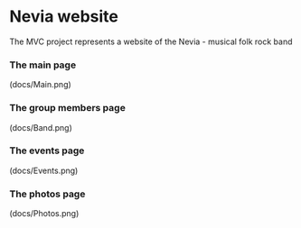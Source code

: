 # Nevia website

The MVC project represents a website of the Nevia - musical folk rock band

### The main page

(docs/Main.png)

### The group members page

(docs/Band.png)

### The events page

(docs/Events.png)

### The photos page

(docs/Photos.png)